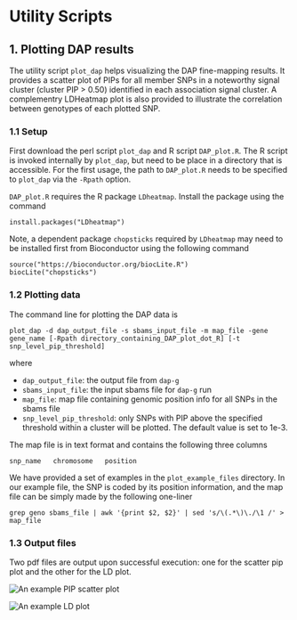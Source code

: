 # Utility Scripts

## 1. Plotting DAP results

The utility script ```plot_dap``` helps visualizing the DAP fine-mapping results. It provides a scatter plot of PIPs for all member SNPs in a noteworthy signal cluster (cluster PIP > 0.50) identified in each association signal cluster. A complementry LDHeatmap plot is also provided to illustrate the correlation between genotypes of each plotted SNP. 

### 1.1 Setup

First download the perl script ```plot_dap``` and R script ```DAP_plot.R```. The R script is invoked internally by ```plot_dap```, but need to be place in a directory that is accessible. For the first usage, the path to ```DAP_plot.R``` needs to be specified to ```plot_dap``` via the ```-Rpath``` option.

```DAP_plot.R``` requires the R package ```LDheatmap```. Install the package using the command

```
install.packages("LDheatmap")
```
Note, a dependent package ```chopsticks``` required by ```LDheatmap``` may need to be installed first from Bioconductor using the following command

```
source("https://bioconductor.org/biocLite.R")
biocLite("chopsticks")
```


### 1.2 Plotting data

The command line for plotting the DAP data is
```
plot_dap -d dap_output_file -s sbams_input_file -m map_file -gene gene_name [-Rpath directory_containing_DAP_plot_dot_R] [-t snp_level_pip_threshold]
```
where

* ```dap_output_file```:  the output file from ```dap-g```
* ```sbams_input_file```: the input sbams file for ```dap-g``` run
* ```map_file```: map file containing genomic position info for all SNPs in the sbams file
* ```snp_level_pip_threshold```: only SNPs with PIP above the specified threshold within a cluster will be plotted. The default value is set to 1e-3.

The map file is in text format and contains the following three columns
```
snp_name   chromosome   position
```

We have provided a set of examples in the ```plot_example_files``` directory. In our example file, the SNP is coded by its position information, and the map file can be simply made by the following one-liner

```
grep geno sbams_file | awk '{print $2, $2}' | sed 's/\(.*\)\./\1 /' > map_file
```


### 1.3 Output files

Two pdf files are output upon successful execution: one for the scatter pip plot and the other for the LD plot.

![An example PIP scatter plot](pip.jpg)


![An example LD plot](r2.jpg)


